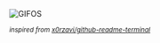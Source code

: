 <div align="justify">
<picture>
    <source media="(prefers-color-scheme: dark)" srcset="https://i.ibb.co/LzPv1SVS/output-gif.gif">
    <source media="(prefers-color-scheme: light)" srcset="https://i.ibb.co/LzPv1SVS/output-gif.gif">
    <img alt="GIFOS" src="https://i.ibb.co/LzPv1SVS/output-gif.gif">
</picture>

<sub><i>inspired from [x0rzavi/github-readme-terminal](https://github.com/x0rzavi/github-readme-terminal)</i></sub>

</div>

<!-- Image deletion URL: https://ibb.co/8DBX9M1M/b7a833b30612eebeaf94c1ba080cc8c8 -->